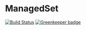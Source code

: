 # ManagedSet

[![Build Status](https://travis-ci.com/razee-io/ManagedSet.svg?branch=master)](https://travis-ci.com/razee-io/ManagedSet) [![Greenkeeper badge](https://badges.greenkeeper.io/razee-io/ManagedSet.svg)](https://greenkeeper.io/)
